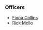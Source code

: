 ### Officers
* [Fiona Collins](mailto://fiona.collins@owasp.org)
* [Rick Mello](mailto://rick.mello@owasp.org)
<br>




